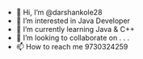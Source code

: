 - 👋 Hi, I’m @darshankole28
- 👀 I’m interested in Java Developer 
- 🌱 I’m currently learning Java & C++
- 💞️ I’m looking to collaborate on . . .
- 📫 How to reach me 9730324259

<!---
darshankole28/darshankole28 is a ✨ special ✨ repository because its `README.md` (this file) appears on your GitHub profile.
You can click the Preview link to take a look at your changes.
--->
